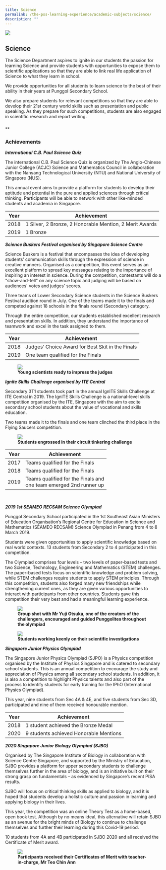 ```yaml
---
title: Science
permalink: /the-pss-learning-experience/academic-subjects/science/
description: ""
---
```

![](/images/Our%20School/subbanner.jpg)

## Science

The Science Department aspires to ignite in our students the passion for learning Science and provide students with opportunities to expose them to scientific applications so that they are able to link real life application of Science to what they learn in school.


We provide opportunities for all students to learn science to the best of their ability in their years at Punggol Secondary School.


We also prepare students for relevant competitions so that they are able to develop their 21st century world skills such as presentation and public speaking.  As they prepare for such competitions, students are also engaged in scientific research and report writing.

###   


**

### Achievements

**_International C.B. Paul Science Quiz_**

  

The international C.B. Paul Science Quiz is organized by The Anglo-Chinese Junior College (ACJC) Science and Mathematics Council in collaboration with the Nanyang Technological University (NTU) and National University of Singapore (NUS).

  

This annual event aims to provide a platform for students to develop their aptitude and potential in the pure and applied sciences through critical thinking. Participants will be able to network with other like-minded students and academia in Singapore.

<table>
<thead>
  <tr>
    <th>Year<br></th>
    <th>Achievement</th>
  </tr>
</thead>
<tbody>
  <tr>
    <td>2018<br></td>
    <td>1 Silver, 2 Bronze, 2 Honorable Mention, 2 Merit Awards</td>
  </tr>
  <tr>
    <td>2019<br></td>
    <td>1 Bronze</td>
  </tr>
</tbody>
</table>


**_Science Buskers Festival organised by Singapore Science Centre_**

  

Science Buskers is a festival that encompasses the idea of developing students’ communication skills through the expression of science in creative manners. Organised as a competition, this event serves as an excellent platform to spread key messages relating to the importance of inspiring an interest in science. During the competition, contestants will do a "show-and-tell" on any science topic and judging will be based on audiences' votes and judges' scores.

  

Three teams of Lower Secondary Science students in the Science Buskers Festival audition round in July. One of the teams made it to the finals and competed against 18 schools in the finals round (Secondary) category.

Through the entire competition, our students established excellent research and presentation skills. In addition, they understand the importance of teamwork and excel in the task assigned to them.

<table>
<thead>
  <tr>
    <th>Year<br></th>
    <th>Achievement<br></th>
  </tr>
</thead>
<tbody>
  <tr>
    <td>2018<br></td>
    <td>Judges’ Choice Award for Best Skit in the Finals<br></td>
  </tr>
  <tr>
    <td>2019<br></td>
    <td>One team qualified for the Finals<br></td>
  </tr>
</tbody>
</table>


<figure>
<img src="/images/Academic%20Subjects/Science/Young%20scientists%20ready%20to%20impress%20judges.png">
<figcaption> <strong> Young scientists ready to impress the judges</strong> </figcaption>
</figure>


**_Ignite Skills Challenge organised by ITE Central_**

  

Secondary 3T1 students took part in the annual IgnITE Skills Challenge at ITE Central in 2019. The IgnITE Skills Challenge is a national-level skills competition organised by the ITE,&nbsp;Singapore with the aim to excite secondary school students about the value of vocational and skills education.

  

Two teams made it to the finals and one team clinched the third place in the Flying Saucers competition.



<figure>
<img src="/images/Academic%20Subjects/Science/Students%20engrossed%20circuit%20tinketing%20challenge.png">
<figcaption> <strong> Students engrossed in their circuit tinkering challenge
</strong> </figcaption>
</figure>

<table>
<thead>
  <tr>
    <th>Year<br></th>
    <th>Achievement<br></th>
  </tr>
</thead>
<tbody>
  <tr>
    <td>2017<br></td>
    <td>Teams qualified for the Finals<br></td>
  </tr>
  <tr>
    <td>2018<br></td>
    <td>Teams qualified for the Finals<br></td>
  </tr>
  <tr>
    <td>2019<br></td>
    <td>Teams qualified for the Finals and<br>one team emerged 2nd runner up</td>
  </tr>
</tbody>
</table>

<br>

**_2019 1st SEAMEO RECSAM Science Olympiad_**


Punggol Secondary School participated in the 1st&nbsp;Southeast Asian Ministers of Education Organisation’s Regional Centre for Education in Science and Mathematics (SEAMEO RECSAM) Science Olympiad in Penang from 4 to 8 March 2019.

  

Students were given opportunities to apply scientific knowledge based on real world contexts. 13 students from Secondary 2 to 4 participated in this competition.

  

The Olympiad comprises four levels – two levels of paper-based tests and two Science, Technology, Engineering and Mathematics (STEM) challenges. The paper-based tests focus on scientific knowledge and problem solving, while STEM challenges require students to apply STEM principles. Through this competition, students also forged many new friendships while strengthening current ones, as they are given various opportunities to interact with participants from other countries. Students gave this competition their very best and had a meaningful learning experience.



<figure>
<img src="/images/Academic%20Subjects/Science/SEAMEO%20Competition.jpg">
<figcaption> <strong> Group shot with Mr Yuji Otsuka, one of the creators of the challengers, encouraged and guided Punggolites throughout the olympiad
</strong> </figcaption>
</figure>




<figure>
<img src="/images/Academic%20Subjects/Science/Student%20participants%20at%20the%20SEAMEO%20olympiad.jpg">
<figcaption> <strong> Students working keenly on their scientific investigations
</strong> </figcaption>
</figure>



**_Singapore Junior Physics Olympiad_**

  

The Singapore Junior Physics Olympiad (SJPO) is a Physics competition organised by the Institute of Physics Singapore and is catered to secondary school students. This is an annual competition to encourage the study and appreciation of Physics among all secondary school students. In addition, it is also a competition to highlight Physics talents and also part of the process to identify students for early training for the IPhO (International Physics Olympiad).

  

This year, nine students from Sec 4A &amp; 4E, and five students from Sec 3D, participated and nine of them received honourable mention.

<table>
<thead>
  <tr>
    <th>Year<br></th>
    <th>Achievement<br></th>
  </tr>
</thead>
<tbody>
  <tr>
    <td>2018<br></td>
    <td>1 student achieved the Bronze Medal<br></td>
  </tr>
  <tr>
    <td>2020<br></td>
    <td>9 students achieved Honorable Mentions</td>
  </tr>
</tbody>
</table>

**_2020 Singapore Junior Biology Olympiad (SJBO)_**

  

Organised by The Singapore Institute of Biology in collaboration with Science Centre Singapore, and supported by the Ministry of Education, SJBO provides a platform for upper secondary students to challenge themselves further in the area of biology, and is an initiative built on their strong grasp on fundamentals – as evidenced by Singapore’s recent PISA results.

  

SJBO will focus on critical thinking skills as applied to biology, and it is hoped that students develop a holistic culture and passion in learning and applying biology in their lives.

  

This year, the competition was an online Theory Test as a home-based, open book test. Although by no means ideal, this alternative will retain SJBO as an avenue for the bright minds of Biology to continue to challenge themselves and further their learning during this Covid-19 period.

  

10 students from 4A and 4B participated in SJBO 2020 and all received the Certificate of Merit award.



<figure>
<img src="/images/Academic%20Subjects/Science/Participants%20received%20Certificates%20of%20Merit.png">
<figcaption> <strong>Participants received their Certificates of Merit with teacher-in-charge, Mr Teo Chin Ann
</strong> </figcaption>
</figure>